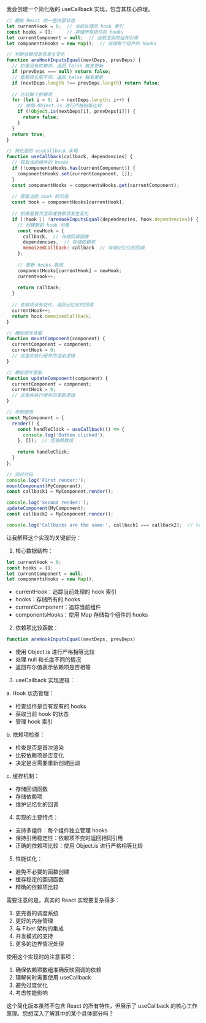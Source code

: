 我会创建一个简化版的 useCallback 实现，包含其核心原理。

```javascript
// 模拟 React 的一些内部状态
let currentHook = 0;  // 当前处理的 hook 索引
const hooks = [];     // 存储所有组件的 hooks
let currentComponent = null;  // 当前渲染的组件引用
let componentsHooks = new Map();  // 存储每个组件的 hooks

// 判断依赖项是否发生变化
function areHookInputsEqual(nextDeps, prevDeps) {
  // 如果没有依赖项，返回 false 触发更新
  if (prevDeps === null) return false;
  // 依赖项长度不同，返回 false 触发更新
  if (nextDeps.length !== prevDeps.length) return false;
  
  // 比较每个依赖项
  for (let i = 0; i < nextDeps.length; i++) {
    // 使用 Object.is 进行严格相等比较
    if (!Object.is(nextDeps[i], prevDeps[i])) {
      return false;
    }
  }
  return true;
}

// 简化版的 useCallback 实现
function useCallback(callback, dependencies) {
  // 获取当前组件的 hooks
  if (!componentsHooks.has(currentComponent)) {
    componentsHooks.set(currentComponent, []);
  }
  const componentHooks = componentsHooks.get(currentComponent);
  
  // 获取当前 hook 的状态
  const hook = componentHooks[currentHook];
  
  // 如果是首次渲染或依赖项发生变化
  if (!hook || !areHookInputsEqual(dependencies, hook.dependencies)) {
    // 创建新的 hook 对象
    const newHook = {
      callback,  // 存储回调函数
      dependencies,  // 存储依赖项
      memoizedCallback: callback  // 存储记忆化的回调
    };
    
    // 更新 hooks 数组
    componentHooks[currentHook] = newHook;
    currentHook++;
    
    return callback;
  }
  
  // 依赖项没有变化，返回记忆化的回调
  currentHook++;
  return hook.memoizedCallback;
}

// 模拟组件挂载
function mountComponent(component) {
  currentComponent = component;
  currentHook = 0;
  // 这里会执行组件的渲染逻辑
}

// 模拟组件更新
function updateComponent(component) {
  currentComponent = component;
  currentHook = 0;
  // 这里会执行组件的更新逻辑
}

// 示例使用
const MyComponent = {
  render() {
    const handleClick = useCallback(() => {
      console.log('Button clicked');
    }, []);  // 空依赖数组
    
    return handleClick;
  }
};

// 测试代码
console.log('First render:');
mountComponent(MyComponent);
const callback1 = MyComponent.render();

console.log('Second render:');
updateComponent(MyComponent);
const callback2 = MyComponent.render();

console.log('Callbacks are the same:', callback1 === callback2);  // true

```

让我解释这个实现的关键部分：

1. 核心数据结构：
```javascript
let currentHook = 0;
const hooks = [];
let currentComponent = null;
let componentsHooks = new Map();
```
- currentHook：追踪当前处理的 hook 索引
- hooks：存储所有的 hooks
- currentComponent：追踪当前组件
- componentsHooks：使用 Map 存储每个组件的 hooks

2. 依赖项比较函数：
```javascript
function areHookInputsEqual(nextDeps, prevDeps)
```
- 使用 Object.is 进行严格相等比较
- 处理 null 和长度不同的情况
- 返回布尔值表示依赖项是否相等

3. useCallback 实现逻辑：

a. Hook 状态管理：
- 检查组件是否有现有的 hooks
- 获取当前 hook 的状态
- 管理 hook 索引

b. 依赖项检查：
- 检查是否是首次渲染
- 比较依赖项是否变化
- 决定是否需要重新创建回调

c. 缓存机制：
- 存储回调函数
- 存储依赖项
- 维护记忆化的回调

4. 实现的主要特点：

- 支持多组件：每个组件独立管理 hooks
- 保持引用稳定性：依赖项不变时返回相同引用
- 正确的依赖项比较：使用 Object.is 进行严格相等比较

5. 性能优化：
- 避免不必要的函数创建
- 缓存稳定的回调函数
- 精确的依赖项比较

需要注意的是，真实的 React 实现要复杂得多：
1. 更完善的调度系统
2. 更好的内存管理
3. 与 Fiber 架构的集成
4. 并发模式的支持
5. 更多的边界情况处理

使用这个实现时的注意事项：
1. 确保依赖项数组准确反映回调的依赖
2. 理解何时需要使用 useCallback
3. 避免过度优化
4. 考虑性能影响

这个简化版本虽然不包含 React 的所有特性，但展示了 useCallback 的核心工作原理。您想深入了解其中的某个具体部分吗？